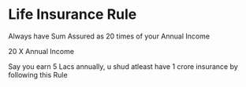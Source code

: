 # Life Insurance Rule

Always have Sum Assured as 20 times of your Annual Income

20 X Annual Income

Say you earn 5 Lacs annually, u shud atleast have 1 crore insurance by following this Rule
